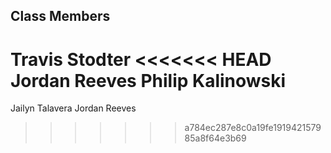 ## Class Members
Travis Stodter
<<<<<<< HEAD
Jordan Reeves
Philip Kalinowski
=======
Jailyn Talavera
Jordan Reeves
>>>>>>> a784ec287e8c0a19fe191942157985a8f64e3b69
